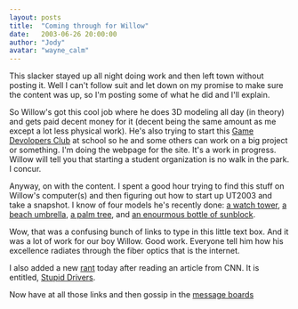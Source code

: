 ```yaml
---
layout: posts
title:  "Coming through for Willow"
date:   2003-06-26 20:00:00
author: "Jody"
avatar: "wayne_calm"
---
```

This slacker stayed up all night doing work and then left town without posting it. Well I can't follow suit and let down on my promise to make sure the content was up, so I'm posting some of what he did and I'll explain.

 So Willow's got this cool job where he does 3D modeling all day (in theory) and gets paid decent money for it (decent being the same amount as me except a lot less physical work). He's also trying to start this [Game Devolopers Club](http://mimesis.csc.ncsu.edu/gdc/) at school so he and some others can work on a big project or something. I'm doing the webpage for the site. It's a work in progress. Willow will tell you that starting a student organization is no walk in the park. I concur.

 Anyway, on with the content. I spent a good hour trying to find this stuff on Willow's computer(s) and then figuring out how to start up UT2003 and take a snapshot. I know of four models he's recently done: [a watch tower](/classic/images/gallery/modeling/towerrender1.jpg), [a beach umbrella](/classic/images/gallery/modeling/umbrella_screenshot.jpg), [a palm tree](/classic/images/gallery/modeling/palm_screenshot.jpg), and [an enourmous bottle of sunblock](/classic/images/gallery/modeling/sunblock_screenshot.jpg).

 Wow, that was a confusing bunch of links to type in this little text box. And it was a lot of work for our boy Willow. Good work. Everyone tell him how his excellence radiates through the fiber optics that is the internet.

 I also added a new [rant](/otc.html?view=rant) today after reading an article from CNN. It is entitled, [Stupid Drivers](/otc.html?view=specific&item=37").

 Now have at all those links and then gossip in the [message boards](topics.php)